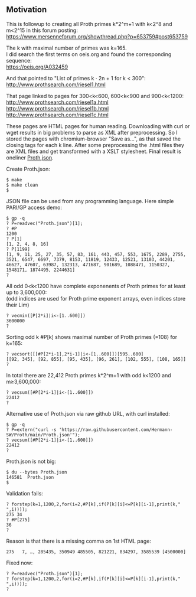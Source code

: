 
## Motivation

This is followup to creating all Proth primes k*2^m+1 with k<2^8 and m<2^15 in this forum posting:  
https://www.mersenneforum.org/showthread.php?p=653759#post653759

The k with maximal number of primes was k=165.  
I did search the first terms on oeis.org and found the corresponding sequence:  
https://oeis.org/A032459

And that pointed to "List of primes  k · 2n + 1  for  k < 300":  
http://www.prothsearch.com/riesel1.html

That page linked to pages for 300<k<600, 600<k<900 and 900<k<1200:  
http://www.prothsearch.com/riesel1a.html  
http://www.prothsearch.com/riesel1b.html  
http://www.prothsearch.com/riesel1c.html

These pages are HTML pages for human reading. Downloading with curl or wget results in big problems to parse as XML after preprocessing. So I stored the pages with chromium-browser "Save as…", as that saved the closing tags for each k line. After some preprocessing the .html files they are XML files and get transformed with a XSLT stylesheet. Final result is oneliner [Proth.json](Proth.json).

Create Proth.json:   
```
$ make 
$ make clean
$ 
```

JSON file can be used from any programming language. Here simple PARI/GP access demo:  
```
$ gp -q
? P=readvec("Proth.json")[1];
? #P
1200
? P[1]
[1, 2, 4, 8, 16]
? P[1199]
[1, 9, 11, 25, 27, 35, 57, 83, 161, 443, 457, 553, 1675, 2289, 2755, 3521, 6547, 6697, 7379, 8153, 11819, 12433, 12521, 13103, 44201, 46627, 47607, 63987, 132313, 471687, 901689, 1088471, 1150327, 1548171, 1874495, 2244631]
?
```


All odd 0<k<1200 have complete exponenents of Proth primes for at least up to 3,600,000:  
(odd indices are used for Proth prime exponent arrays, even indices store their Lim)   
```
? vecmin([P[2*i]|i<-[1..600]])
3600000
?
```


Sorting odd k #P[k] shows maximal number of Proth primes (=108) for k=165:  
```
? vecsort([[#P[2*i-1],2*i-1]|i<-[1..600]])[595..600]
[[92, 345], [92, 855], [95, 435], [96, 261], [102, 555], [108, 165]]
? 
```

In total there are 22,412 Proth primes k\*2^m+1 with odd k<1200 and m≥3,600,000:  
```
? vecsum([#P[2*i-1]|i<-[1..600]])
22412
? 
```

Alternative use of Proth.json via raw github URL, with curl installed:
```
$ gp -q
? P=extern("curl -s 'https://raw.githubusercontent.com/Hermann-SW/Proth/main/Proth.json'");
? vecsum([#P[2*i-1]|i<-[1..600]])
22412
? 
```

Proth.json is not big:  
```
$ du --bytes Proth.json 
146581	Proth.json
$ 
```


Validation fails:  
```
? forstep(k=1,1200,2,for(i=2,#P[k],if(P[k][i]<=P[k][i-1],print(k," ",i))));
275 34
? #P[275]
36
? 
```

Reason is that there is a missing comma on 1st HTML page:  
```
275   7, …, 285435, 350949 485505, 821221, 834297, 3585539 [4500000]
```

Fixed now:
```
? P=readvec("Proth.json")[1];
? forstep(k=1,1200,2,for(i=2,#P[k],if(P[k][i]<=P[k][i-1],print(k," ",i))));
? 
```
